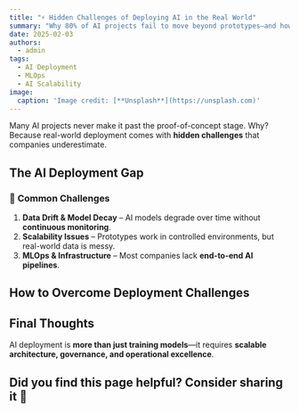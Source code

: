 ```yaml
---
title: "⚡ Hidden Challenges of Deploying AI in the Real World"
summary: "Why 80% of AI projects fail to move beyond prototypes—and how to fix it."
date: 2025-02-03
authors:
  - admin
tags:
  - AI Deployment
  - MLOps
  - AI Scalability
image:
  caption: 'Image credit: [**Unsplash**](https://unsplash.com)'
---
```


Many AI projects never make it past the proof-of-concept stage. Why? Because real-world deployment comes with **hidden challenges** that companies underestimate.  

## The AI Deployment Gap  

### 🔴 **Common Challenges**  
1. **Data Drift & Model Decay** – AI models degrade over time without **continuous monitoring**.  
2. **Scalability Issues** – Prototypes work in controlled environments, but real-world data is messy.  
3. **MLOps & Infrastructure** – Most companies lack **end-to-end AI pipelines**.  

## How to Overcome Deployment Challenges  



## Final Thoughts  

AI deployment is **more than just training models**—it requires **scalable architecture, governance, and operational excellence**.  

## Did you find this page helpful? Consider sharing it 🙌  
